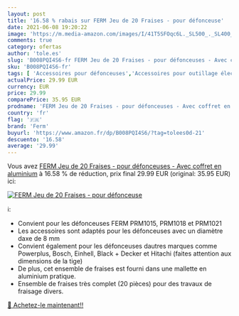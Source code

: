 ```yaml
---
layout: post
title: '16.58 % rabais sur FERM Jeu de 20 Fraises - pour défonceuse'
date: 2021-06-08 19:20:22
image: 'https://m.media-amazon.com/images/I/41T5SFOqc6L._SL500_._SL400_.jpg'
comments: true
category: ofertas
author: 'tole.es'
slug: 'B008PQI4S6-fr FERM Jeu de 20 Fraises - pour défonceuses - Avec coffret...'
sku: 'B008PQI4S6-fr'
tags: [ 'Accessoires pour défonceuses','Accessoires pour outillage électroportatif','Bricolage','Fraises pour défonceuses','Fraises rotatives pour outils électriques','Outillage à main et électroportatif','ferm', ]
actualPrice: 29.99 EUR
currency: EUR
price: 29.99
comparePrice: 35.95 EUR
prodname: 'FERM Jeu de 20 Fraises - pour défonceuses - Avec coffret en aluminium'
country: 'fr'
flag: '🇫🇷'
brand: 'Ferm'
buyurl: 'https://www.amazon.fr/dp/B008PQI4S6/?tag=tolees0d-21'
descuento: '16.58'
average: '29.99'
---
```


Vous avez [FERM Jeu de 20 Fraises - pour défonceuses - Avec coffret en aluminium](https://www.amazon.fr/dp/B008PQI4S6/?tag=tolees0d-21)  à  16.58 % de réduction, prix final  29.99 EUR (original: 35.95 EUR) ici:

[![FERM Jeu de 20 Fraises - pour défonceuse](https://m.media-amazon.com/images/I/41T5SFOqc6L._SL500_._SL400_.jpg)](https://www.amazon.fr/dp/B008PQI4S6/?tag=tolees0d-21)

ℹ️:

- Convient pour les défonceuses FERM PRM1015, PRM1018 et PRM1021
- Les accessoires sont adaptés pour les défonceuses avec un diamètre daxe de 8 mm
- Convient également pour les défonceuses dautres marques comme Powerplus, Bosch, Einhell, Black + Decker et Hitachi (faites attention aux dimensions de la tige)
- De plus, cet ensemble de fraises est fourni dans une mallette en aluminium pratique.
- Ensemble de fraises très complet (20 pièces) pour des travaux de fraisage divers.

[🛒 Achetez-le maintenant!!](https://www.amazon.fr/dp/B008PQI4S6/?tag=tolees0d-21)
